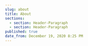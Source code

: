 ```yaml
---
slug: about
title: About
sections:
  - section: Header-Paragraph
  - section: Header-Paragraph
published: true
date_from: December 19, 2020 8:25 PM
---
```

